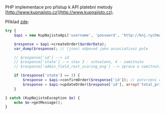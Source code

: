 PHP implementace pro přístup k API platební metody [http://www.kupnajisto.cz](http://www.kupnajisto.cz).

Příklad [zde](https://github.com/vlcekmi3/kupnajisto-api/blob/master/example.php):

``` php
try {
    $api = new KupNajistoApi('username', 'password', 'http://knj.rychmat.eu/');

    $response = $api->createOrder($orderData);
    var_dump($response); // (json) odpoved jako associativni pole

    // $response['id'] --> id
    // $response['state'] --> stav 3 - schvaleno, 4 - zamitnuto
    // $response['admin_field_rest_scoring_msg'] --> zprava o zamitnuti

    if ($response['state'] == 3) {
        $response = $api->confirmOrder($response['id']); // potvrzeni objednavky
        $response = $api->updateOrder($response['id'], array('total_price' => 120)); // uprava objednavky - zmena ceny
    }

} catch (KupNajistoException $e) {
    echo $e->getMessage();
}
```
